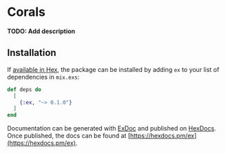 # Corals

**TODO: Add description**

## Installation

If [available in Hex](https://hex.pm/docs/publish), the package can be installed
by adding `ex` to your list of dependencies in `mix.exs`:

```elixir
def deps do
  [
    {:ex, "~> 0.1.0"}
  ]
end
```

Documentation can be generated with [ExDoc](https://github.com/elixir-lang/ex_doc)
and published on [HexDocs](https://hexdocs.pm). Once published, the docs can
be found at [https://hexdocs.pm/ex](https://hexdocs.pm/ex).

